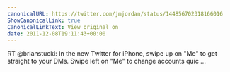 ```yaml
---
canonicalURL: https://twitter.com/jmjordan/status/144856702318166016
ShowCanonicalLink: true
CanonicalLinkText: View original on
date: 2011-12-08T19:11:43+00:00
---
```

RT @brianstucki: In the new Twitter for iPhone, swipe up on "Me" to get straight to your DMs. Swipe left on "Me" to change accounts quic ...